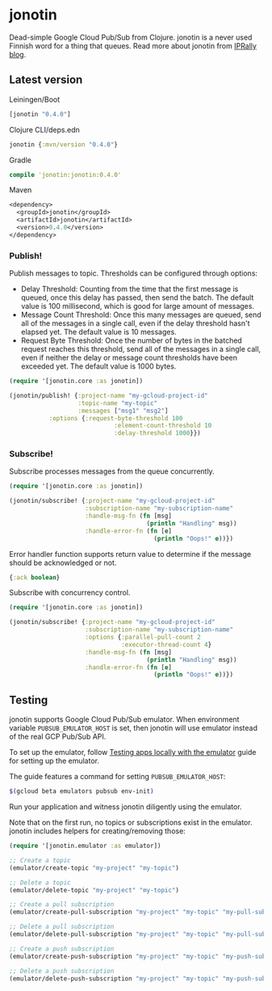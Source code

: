 # jonotin

Dead-simple Google Cloud Pub/Sub from Clojure. jonotin is a never used Finnish word for a thing that queues. Read more about jonotin from [IPRally blog](https://www.iprally.com/news/google-cloud-pubsub-with-clojure).

## Latest version

Leiningen/Boot
```clj
[jonotin "0.4.0"]
```

Clojure CLI/deps.edn
```clj
jonotin {:mvn/version "0.4.0"}
```

Gradle
```clj
compile 'jonotin:jonotin:0.4.0'
```

Maven
```clj
<dependency>
  <groupId>jonotin</groupId>
  <artifactId>jonotin</artifactId>
  <version>0.4.0</version>
</dependency>
```

### Publish!

Publish messages to topic. Thresholds can be configured through options:
- Delay Threshold: Counting from the time that the first message is queued, once this delay has passed, then send the batch. The default value is 100 millisecond, which is good for large amount of messages.
- Message Count Threshold: Once this many messages are queued, send all of the messages in a single call, even if the delay threshold hasn't elapsed yet. The default value is 10 messages.
- Request Byte Threshold: Once the number of bytes in the batched request reaches this threshold, send all of the messages in a single call, even if neither the delay or message count thresholds have been exceeded yet. The default value is 1000 bytes.

```clj
(require '[jonotin.core :as jonotin])

(jonotin/publish! {:project-name "my-gcloud-project-id"
                   :topic-name "my-topic"
                   :messages ["msg1" "msg2"]
		   :options {:request-byte-threshold 100
                             :element-count-threshold 10
                             :delay-threshold 1000}})
```

### Subscribe!

Subscribe processes messages from the queue concurrently.
```clj
(require '[jonotin.core :as jonotin])

(jonotin/subscribe! {:project-name "my-gcloud-project-id"
                     :subscription-name "my-subscription-name"
                     :handle-msg-fn (fn [msg]
                                      (println "Handling" msg))
                     :handle-error-fn (fn [e]
                                        (println "Oops!" e))})
  ```

Error handler function supports return value to determine if the message should be acknowledged or not.
```clj
{:ack boolean}
```

Subscribe with concurrency control.
```clj
(require '[jonotin.core :as jonotin])

(jonotin/subscribe! {:project-name "my-gcloud-project-id"
                     :subscription-name "my-subscription-name"
                     :options {:parallel-pull-count 2
                               :executor-thread-count 4}
                     :handle-msg-fn (fn [msg]
                                      (println "Handling" msg))
                     :handle-error-fn (fn [e]
                                        (println "Oops!" e))})
  ```

## Testing

jonotin supports Google Cloud Pub/Sub emulator. When environment variable `PUBSUB_EMULATOR_HOST` is set, then jonotin will use emulator instead of the real GCP Pub/Sub API.

To set up the emulator, follow [Testing apps locally with the emulator](https://cloud.google.com/pubsub/docs/emulator) guide for setting up the emulator.

The guide features a command for setting `PUBSUB_EMULATOR_HOST`:

```bash
$(gcloud beta emulators pubsub env-init)
```

Run your application and witness jonotin diligently using the emulator.

Note that on the first run, no topics or subscriptions exist in the emulator. jonotin includes helpers for creating/removing those:

```clojure
(require '[jonotin.emulator :as emulator])

;; Create a topic
(emulator/create-topic "my-project" "my-topic")

;; Delete a topic
(emulator/delete-topic "my-project" "my-topic")

;; Create a pull subscription
(emulator/create-pull-subscription "my-project" "my-topic" "my-pull-subscription")

;; Delete a pull subscription
(emulator/delete-pull-subscription "my-project" "my-topic" "my-pull-subscription")

;; Create a push subscription
(emulator/create-push-subscription "my-project" "my-topic" "my-push-subscription")

;; Delete a push subscription
(emulator/delete-push-subscription "my-project" "my-topic" "my-push-subscription")
```
